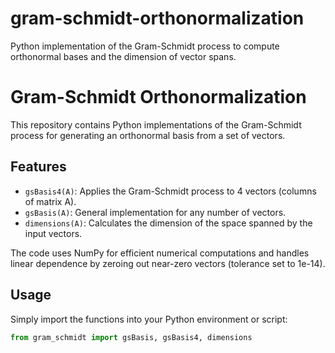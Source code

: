# gram-schmidt-orthonormalization
Python implementation of the Gram-Schmidt process to compute orthonormal bases and the dimension of vector spans.
# Gram-Schmidt Orthonormalization

This repository contains Python implementations of the Gram-Schmidt process for generating an orthonormal basis from a set of vectors.

## Features

- `gsBasis4(A)`: Applies the Gram-Schmidt process to 4 vectors (columns of matrix A).
- `gsBasis(A)`: General implementation for any number of vectors.
- `dimensions(A)`: Calculates the dimension of the space spanned by the input vectors.

The code uses NumPy for efficient numerical computations and handles linear dependence by zeroing out near-zero vectors (tolerance set to 1e-14).

## Usage

Simply import the functions into your Python environment or script:

```python
from gram_schmidt import gsBasis, gsBasis4, dimensions
